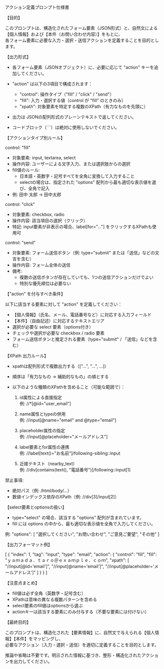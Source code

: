 アクション定義プロンプト仕様書

【目的】

このプロンプトは、構造化されたフォーム要素（JSON形式）と、自然文による【個人情報】および【本件（お問い合わせ内容）】をもとに、  
各フォーム要素に必要な入力・選択・送信アクションを定義することを目的とします。

【出力形式】

- 各フォーム要素（JSONオブジェクト）に、必要に応じて "action" キーを追加してください。
- "action" は以下の3項目で構成されます：

  - "control": 操作タイプ（"fill" / "click" / "send"）
  - "fill": 入力・選択する値（control が "fill" のときのみ）
  - "xpath": 対象要素を特定する複数のXPath（有力なものを先頭に）

- 出力は JSONの配列形式のプレーンテキストで返してください。
- コードブロック（```）は絶対に使用しないでください。

【アクションタイプ別ルール】

control: "fill"
- 対象要素: input, textarea, select
- 操作内容: ユーザーによる文字入力、または選択肢からの選択
- fill値のルール:
  - 日本語・英数字・記号すべてを全角に変換して入力すること
  - selectの場合は、指定された "options" 配列から最も適切な表示値を選び、全角で記入
- 例: 田中 太郎 → 田中太郎

control: "click"
- 対象要素: checkbox, radio
- 操作内容: 該当項目の選択（クリック）
- 特記: input要素が非表示の場合、label[for="..."] をクリックするXPathも使用可

control: "send"
- 対象要素: フォーム送信ボタン（例: type="submit" または「送信」などの文言を含む）
- 操作内容: フォーム全体の送信
- 備考:
  - 複数の送信ボタンが存在していても、1つの送信アクションだけでよい
  - 特別な優先順位は必要ない

【"action" を付与すべき条件】

以下に該当する要素に対して "action" を定義してください：

- 【個人情報】（氏名、メール、電話番号など）に対応する入力フィールド
- 【本件】（自由記述）に対応するテキストエリア
- 選択が必要な select 要素（options付き）
- チェックや選択が必要な checkbox / radio 要素
- フォーム送信ボタンと推定される要素（type="submit" / 「送信」などを含む）

【XPath 出力ルール】

- xpathは配列形式で複数出力する（["...", "...", ...]）
- 順序は「有力なもの → 補助的なもの」の順とする
- 以下のような種類のXPathを含めること（可能な範囲で）：

  1. id属性による直接指定  
     例: //*[@id="user_email"]

  2. name属性とtypeの併用  
     例: //input[@name="email" and @type="email"]

  3. placeholder属性の指定  
     例: //input[@placeholder="メールアドレス"]

  4. label要素とfor属性の連携  
     例: //label[text()="お名前"]/following-sibling::input

  5. 近接テキスト（nearby_text）  
     例: //div[contains(text(), "電話番号")]/following::input[1]

禁止事項:
- 絶対パス（例: /html/body/...）
- 数値インデックス依存のXPath（例: //div[3]/input[2]）

【select要素とoptionsの扱い】

- type="select" の場合、該当する "options" 配列が含まれています。
- fill には options の中から、最も適切な表示値を全角で入力してください。

例:
"options": [
  "選択してください",
  "お問い合わせ",
  "ご意見ご要望",
  "その他"
]

【出力フォーマット例】

[
  {
    "index": 1,
    "tag": "input",
    "type": "email",
    "action": {
      "control": "fill",
      "fill": "ｙａｍａｄａ．ｔａｒｏ＠ｅｘａｍｐｌｅ．ｃｏｍ",
      "xpath": [
        "//input[@id='email']",
        "//input[@name='email']",
        "//input[@placeholder='メールアドレス']"
      ]
    }
  }
]

【注意点まとめ】

- fill値は必ず全角（英数字・記号含む）
- XPathは意味の異なる複数パターンを含める
- select要素のfill値はoptionsから選ぶ
- actionキーは該当する要素にのみ付与する（不要な要素には付けない）

【最終目的】

このプロンプトは、構造化された【要素情報】に、自然文で与えられる【個人情報】【本件】をマッピングし、  
必要なアクション（入力・選択・送信）を適切に定義することを目的とします。

推論や省略は不要です。明示された情報に基づき、整形・構造化されたアクションを出力してください。